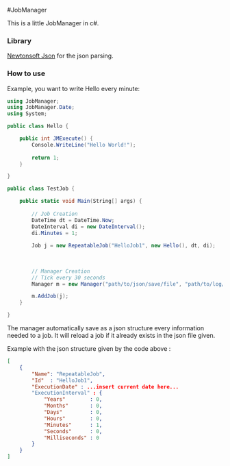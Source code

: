 #JobManager


This is a little JobManager in c#.


### Library

[Newtonsoft Json](http://james.newtonking.com/json) for the json parsing.

### How to use

Example, you want to write Hello every minute:

```c#
using JobManager;
using JobManager.Date;
using System;

public class Hello {

	public int JMExecute() {
		Console.WriteLine("Hello World!");
		
		return 1;
	}

}

public class TestJob {

	public static void Main(String[] args) {
		
		// Job Creation
		DateTime dt = DateTime.Now;
		DateInterval di = new DateInterval();
		di.Minutes = 1;
		
		Job j = new RepeatableJob("HelloJob1", new Hello(), dt, di);
		
		
		
		// Manager Creation
		// Tick every 30 seconds
		Manager m = new Manager("path/to/json/save/file", "path/to/log/file", 30000);

		m.AddJob(j);		
	}

}
```

The manager automatically save as a json structure every information needed to a job.
It will reload a job if it already exists in the json file given.

Example with the json structure given by the code above :

```json
[
	{
		"Name": "RepeatableJob",
		"Id"  : "HelloJob1",
		"ExecutionDate" : ...insert current date here...
		"ExecutionInterval" : {
			"Years"   	   : 0,
			"Months"  	   : 0,
			"Days"    	   : 0,
			"Hours"   	   : 0,
			"Minutes" 	   : 1,
			"Seconds" 	   : 0,
			"Milliseconds" : 0
		}
	}
]
```
